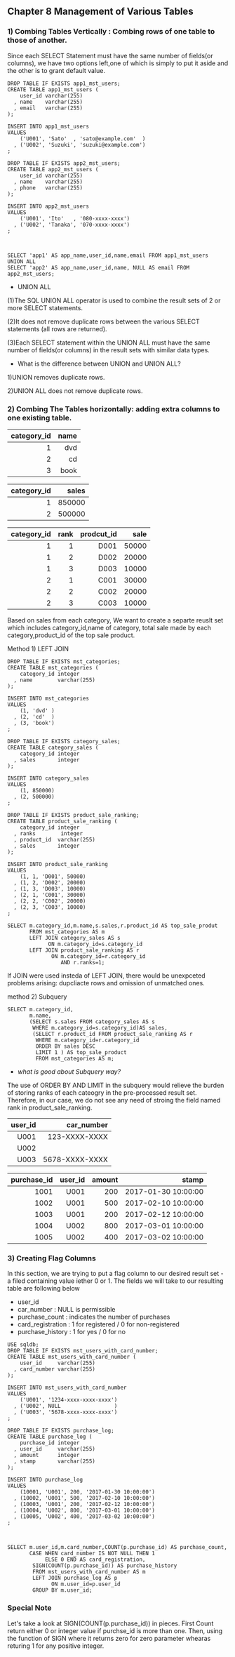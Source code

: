 ## Chapter 8 Management of Various Tables 

### 1) Combing Tables Vertically : Combing rows of one table to those of another.

Since each SELECT Statement must have the same number of fields(or columns), we  have two options left,one of which is simply to put it aside and the other is to grant default value. 

```MySQL
DROP TABLE IF EXISTS app1_mst_users;
CREATE TABLE app1_mst_users (
    user_id varchar(255)
  , name    varchar(255)
  , email   varchar(255)
);

INSERT INTO app1_mst_users
VALUES
    ('U001', 'Sato'  , 'sato@example.com'  )
  , ('U002', 'Suzuki', 'suzuki@example.com')
;

DROP TABLE IF EXISTS app2_mst_users;
CREATE TABLE app2_mst_users (
    user_id varchar(255)
  , name    varchar(255)
  , phone   varchar(255)
);

INSERT INTO app2_mst_users
VALUES
    ('U001', 'Ito'   , '080-xxxx-xxxx')
  , ('U002', 'Tanaka', '070-xxxx-xxxx')
;



SELECT 'app1' AS app_name,user_id,name,email FROM app1_mst_users
UNION ALL 
SELECT 'app2' AS app_name,user_id,name, NULL AS email FROM app2_mst_users;

```
- UNION ALL

(1)The SQL UNION ALL operator is used to combine the result sets of 2 or more SELECT statements.

(2)It does not remove duplicate rows between the various SELECT statements (all rows are returned).

(3)Each SELECT statement within the UNION ALL must have the same number of fields(or columns) in the result sets with similar data types.

- What is the difference between UNION and UNION ALL?

1)UNION removes duplicate rows.

2)UNION ALL does not remove duplicate rows.

### 2) Combing The Tables horizontally: adding extra columns to one existing table. 

category_id<center>|name<center>
|---------------:|-----------:|
1|dvd|
2|cd|
3|book|


category_id<center>|sales<center>
|---------------:|-----------:|
1|850000|
2|500000|

category_id<center>|rank<center>|prodcut_id<center>|sale<center>|
|----------------:|------------:|-----------------:|------------:|
1|1|D001|50000
1|2|D002|20000
1|3|D003|10000
2|1|C001|30000
2|2|C002|20000
2|3|C003|10000

Based on sales from each category, We want to create a separte reuslt set which includes category_id,name of category,
total sale made by each category,product_id of the top sale product. 


Method 1) LEFT JOIN
```MySQL
DROP TABLE IF EXISTS mst_categories;
CREATE TABLE mst_categories (
    category_id integer
  , name        varchar(255)
);

INSERT INTO mst_categories
VALUES
    (1, 'dvd' )
  , (2, 'cd'  )
  , (3, 'book')
;

DROP TABLE IF EXISTS category_sales;
CREATE TABLE category_sales (
    category_id integer
  , sales       integer
);

INSERT INTO category_sales
VALUES
    (1, 850000)
  , (2, 500000)
;

DROP TABLE IF EXISTS product_sale_ranking;
CREATE TABLE product_sale_ranking (
    category_id integer
  , ranks        integer
  , product_id  varchar(255)
  , sales       integer
);

INSERT INTO product_sale_ranking
VALUES
    (1, 1, 'D001', 50000)
  , (1, 2, 'D002', 20000)
  , (1, 3, 'D003', 10000)
  , (2, 1, 'C001', 30000)
  , (2, 2, 'C002', 20000)
  , (2, 3, 'C003', 10000)
;

SELECT m.category_id,m.name,s.sales,r.product_id AS top_sale_produt
       FROM mst_categories AS m
       LEFT JOIN category_sales AS s  
             ON m.category_id=s.category_id
	   LEFT JOIN product_sale_ranking AS r
              ON m.category_id=r.category_id
		         AND r.ranks=1;
```
If JOIN were used insteda of LEFT JOIN, there would be unexpceted problems arising: dupcliacte rows and omission of
unmatched ones.


method 2) Subquery

```MySQL
SELECT m.category_id,
	   m.name,
       (SELECT s.sales FROM category_sales AS s
		WHERE m.category_id=s.category_id)AS sales,
        (SELECT r.product_id FROM product_sale_ranking AS r
		 WHERE m.category_id=r.category_id
         ORDER BY sales DESC
         LIMIT 1 ) AS top_sale_product
         FROM mst_categories AS m;
 ```

- _what is good about Subquery way?_

The use of ORDER BY AND LIMIT in the subquery would relieve the burden of storing ranks of each cateogry in the pre-processed
result set. Therefore, in our case, we do not see any need of stroing the field named rank in product_sale_ranking.



user_id<center>|car_number<center>
|---------------:|-----------:|
U001|123-XXXX-XXXX|
U002||
U003|5678-XXXX-XXXX|
	
purchase_id<center>|user_id<center>|amount<center>|stamp<center>|
|----------------:|------------:|-----------------:|------------:|
|1001|U001|200|2017-01-30 10:00:00|
|1002|U001|500|2017-02-10 10:00:00|
|1003|U001|200|2017-02-12 10:00:00|
|1004|U002|800|2017-03-01 10:00:00|
|1005|U002|400|2017-03-02 10:00:00|
	

### 3) Creating Flag Columns 

In this section, we are trying to put a flag column to our desired result set - a filed containing value iether 0 or 1. 
The fields we will take to our resulting table are following below

- user_id
- car_number : NULL is permissible 
- purchase_count : indicates the number of purchases
- card_registration : 1 for registered / 0 for non-registered
- purchase_history  : 1 for yes  / 0 for no


```
USE sqldb;
DROP TABLE IF EXISTS mst_users_with_card_number;
CREATE TABLE mst_users_with_card_number (
    user_id     varchar(255)
  , card_number varchar(255)
);

INSERT INTO mst_users_with_card_number
VALUES
    ('U001', '1234-xxxx-xxxx-xxxx')
  , ('U002', NULL                 )
  , ('U003', '5678-xxxx-xxxx-xxxx')
;

DROP TABLE IF EXISTS purchase_log;
CREATE TABLE purchase_log (
    purchase_id integer
  , user_id     varchar(255)
  , amount      integer
  , stamp       varchar(255)
);

INSERT INTO purchase_log
VALUES
    (10001, 'U001', 200, '2017-01-30 10:00:00')
  , (10002, 'U001', 500, '2017-02-10 10:00:00')
  , (10003, 'U001', 200, '2017-02-12 10:00:00')
  , (10004, 'U002', 800, '2017-03-01 10:00:00')
  , (10005, 'U002', 400, '2017-03-02 10:00:00')
;



SELECT m.user_id,m.card_number,COUNT(p.purchase_id) AS purchase_count,
       CASE WHEN card_number IS NOT NULL THEN 1
            ELSE 0 END AS card_registration,
		SIGN(COUNT(p.purchase_id)) AS purchase_history
        FROM mst_users_with_card_number AS m
        LEFT JOIN purchase_log AS p
              ON m.user_id=p.user_id
		GROUP BY m.user_id;
```

### Special Note
Let's take a look at SIGN(COUNT(p.purchase_id)) in pieces. First Count return either 0 or integer value if purchse_id is more than one.
Then, using the function of SIGN where it returns zero for zero parameter whearas returing 1 for any positive integer. 




